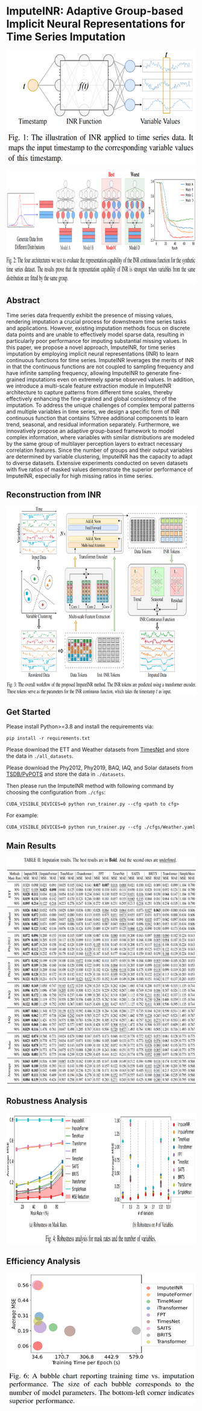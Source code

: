 # ImputeINR: Adaptive Group-based Implicit Neural Representations for Time Series Imputation

<p align="center">
<img src=plot/INR_for_TS.png width="500" height="300"/>
</p>

<p align="center">
<img src=plot/motivation.png width="1100" height="300"/>
</p>

## Abstract
Time series data frequently exhibit the presence of missing values, rendering imputation a crucial process for downstream time series tasks and applications. However, existing imputation methods focus on discrete data points and are unable to effectively model sparse data, resulting in particularly poor performance for imputing substantial missing values. In this paper, we propose a novel approach, ImputeINR, for time series imputation by employing implicit neural representations (INR) to learn continuous functions for time series. ImputeINR leverages the merits of INR in that the continuous functions are not coupled to sampling frequency and have infinite sampling frequency, allowing ImputeINR to generate fine-grained imputations even on extremely sparse observed values. In addition, we introduce a multi-scale feature extraction module in ImputeINR architecture to capture patterns from different time scales, thereby effectively enhancing the fine-grained and global consistency of the imputation. To address the unique challenges of complex temporal patterns and multiple variables in time series, we design a specific form of INR continuous function that contains %three additional components to learn trend, seasonal, and residual information separately. Furthermore, we innovatively propose an adaptive group-based framework to model complex information, where variables with similar distributions are modeled by the same group of multilayer perception layers to extract necessary correlation features. Since the number of groups and their output variables are determined by variable clustering, ImputeINR has the capacity to adapt to diverse datasets. Extensive experiments conducted on seven datasets with five ratios of masked values demonstrate the superior performance of ImputeINR, especially for high missing ratios in time series.


## Reconstruction from INR
<p align="center">
<img src=plot/architecture.png width="1100" height="500"/>
</p>


## Get Started
Please install Python>=3.8 and install the requirements via:
```
pip install -r requirements.txt
```

Please download the ETT and Weather datasets from [TimesNet](https://github.com/thuml/Time-Series-Library) and store the data in `./all_datasets`.

Please download the Phy2012, Phy2019, BAQ, IAQ, and Solar datasets from [TSDB/PyPOTS](https://github.com/WenjieDu/TSDB) and store the data in `./datasets`.

Then please run the ImputeINR method with following command by choosing the configuration from `./cfgs`:
```
CUDA_VISIBLE_DEVICES=0 python run_trainer.py --cfg <path to cfg>
```

For example:
```
CUDA_VISIBLE_DEVICES=0 python run_trainer.py --cfg ./cfgs/Weather.yaml
```


## Main Results
<p align="center">
<img src=plot/main_results.png width="1100" height="600"/>
</p>

## Robustness Analysis
<p align="center">
<img src=plot/robustness_analysis.png width="1000" height="350"/>
</p>

## Efficiency Analysis
<p align="center">
<img src=plot/efficiency_analysis.png width="500" height="350"/>
</p>

